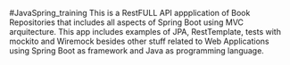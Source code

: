 #JavaSpring_training
This is a RestFULL API appplication of Book Repositories that includes all aspects of Spring Boot using MVC arquitecture. 
This app includes examples of JPA, RestTemplate, tests with mockito and Wiremock besides other stuff related to Web Applications using Spring Boot as framework and Java as programming language.
